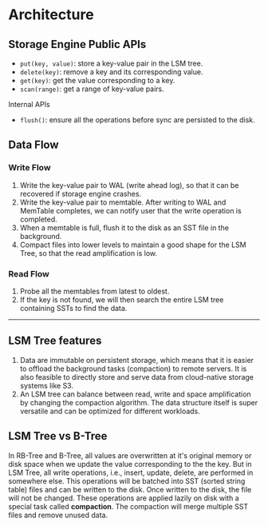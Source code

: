 # Architecture

## Storage Engine Public APIs

- `put(key, value)`: store a key-value pair in the LSM tree.
- `delete(key)`: remove a key and its corresponding value.
- `get(key)`: get the value corresponding to a key.
- `scan(range)`: get a range of key-value pairs.

Internal APIs
- `flush()`: ensure all the operations before sync are persisted to the disk.

## Data Flow

### Write Flow

1. Write the key-value pair to WAL (write ahead log), so that it can be recovered if storage engine crashes.
2. Write the key-value pair to memtable. After writing to WAL and MemTable completes, we can notify user that the write operation is completed.
3. When a memtable is full, flush it to the disk as an SST file in the background.
4. Compact files into lower levels to maintain a good shape for the LSM Tree, so that the read amplification is low.

### Read Flow

1. Probe all the memtables from latest to oldest.
2. If the key is not found, we will then search the entire LSM tree containing SSTs to find the data.

---

## LSM Tree features

1. Data are immutable on persistent storage, which means that it is easier to offload the background tasks (compaction) to remote servers. It is also feasible to directly store and serve data from cloud-native storage systems like S3.
2. An LSM tree can balance between read, write and space amplification by changing the compaction algorithm. The data structure itself is super versatile and can be optimized for different workloads.

## LSM Tree vs B-Tree

In RB-Tree and B-Tree, all values are overwritten at it's original memory or disk space when we update the value corresponding to the the key.
But in LSM Tree, all write operations, i.e., insert, update, delete, are performed in somewhere else. 
This operations will be batched into SST (sorted string table) files and can be written to the disk. 
Once written to the disk, the file will not be changed.
These operations are applied lazily on disk with a special task called **compaction**. 
The compaction will merge multiple SST files and remove unused data.
